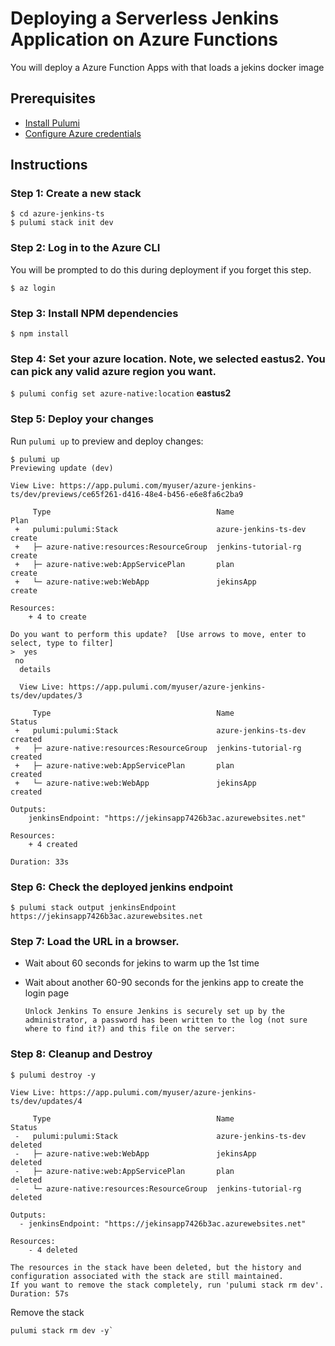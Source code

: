 # Deploying a Serverless Jenkins Application on Azure Functions

You will deploy a Azure Function Apps with that loads a jekins docker image

## Prerequisites

- [Install Pulumi](https://www.pulumi.com/docs/get-started/install/)
- [Configure Azure credentials](https://www.pulumi.com/docs/intro/cloud-providers/azure/setup/)

## Instructions

### Step 1: Create a new stack

```
$ cd azure-jenkins-ts 
$ pulumi stack init dev
```

### Step 2: Log in to the Azure CLI

You will be prompted to do this during deployment if you forget this step.

```
$ az login
```

### Step 3: Install NPM dependencies

```
$ npm install
```

### Step 4: Set your azure location. Note, we selected eastus2. You can pick any valid azure region you want.

```$ pulumi config set azure-native:location``` **eastus2**


### Step 5: Deploy your changes

Run `pulumi up` to preview and deploy changes:

```
$ pulumi up
Previewing update (dev)

View Live: https://app.pulumi.com/myuser/azure-jenkins-ts/dev/previews/ce65f261-d416-48e4-b456-e6e8fa6c2ba9

     Type                                     Name                  Plan       
 +   pulumi:pulumi:Stack                      azure-jenkins-ts-dev  create     
 +   ├─ azure-native:resources:ResourceGroup  jenkins-tutorial-rg   create     
 +   ├─ azure-native:web:AppServicePlan       plan                  create     
 +   └─ azure-native:web:WebApp               jekinsApp             create     
 
Resources:
    + 4 to create

Do you want to perform this update?  [Use arrows to move, enter to select, type to filter]
>  yes
 no
  details

  View Live: https://app.pulumi.com/myuser/azure-jenkins-ts/dev/updates/3

     Type                                     Name                  Status      
 +   pulumi:pulumi:Stack                      azure-jenkins-ts-dev  created     
 +   ├─ azure-native:resources:ResourceGroup  jenkins-tutorial-rg   created     
 +   ├─ azure-native:web:AppServicePlan       plan                  created     
 +   └─ azure-native:web:WebApp               jekinsApp             created     
 
Outputs:
    jenkinsEndpoint: "https://jekinsapp7426b3ac.azurewebsites.net"

Resources:
    + 4 created

Duration: 33s
```

### Step 6: Check the deployed jenkins endpoint

```
$ pulumi stack output jenkinsEndpoint
https://jekinsapp7426b3ac.azurewebsites.net
```

### Step 7: Load the URL in a browser.  
- Wait about 60 seconds for jekins to warm up the 1st time
- Wait about another 60-90 seconds for the jenkins app to create the login page
   
   ```Unlock Jenkins To ensure Jenkins is securely set up by the administrator, a password has been written to the log (not sure where to find it?) and this file on the server:```

### Step 8: Cleanup and Destroy
```
$ pulumi destroy -y

View Live: https://app.pulumi.com/myuser/azure-jenkins-ts/dev/updates/4

     Type                                     Name                  Status      
 -   pulumi:pulumi:Stack                      azure-jenkins-ts-dev  deleted     
 -   ├─ azure-native:web:WebApp               jekinsApp             deleted     
 -   ├─ azure-native:web:AppServicePlan       plan                  deleted     
 -   └─ azure-native:resources:ResourceGroup  jenkins-tutorial-rg   deleted     
 
Outputs:
  - jenkinsEndpoint: "https://jekinsapp7426b3ac.azurewebsites.net"

Resources:
    - 4 deleted

The resources in the stack have been deleted, but the history and configuration associated with the stack are still maintained. 
If you want to remove the stack completely, run 'pulumi stack rm dev'.
Duration: 57s
```
Remove the stack
```
pulumi stack rm dev -y`
```
